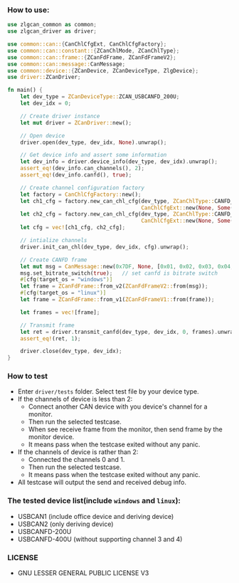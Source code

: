 ### How to use:
```rust
use zlgcan_common as common;
use zlgcan_driver as driver;

use common::can::{CanChlCfgExt, CanChlCfgFactory};
use common::can::constant::{ZCanChlMode, ZCanChlType};
use common::can::frame::{ZCanFdFrame, ZCanFdFrameV2};
use common::can::message::CanMessage;
use common::device::{ZCanDevice, ZCanDeviceType, ZlgDevice};
use driver::ZCanDriver;

fn main() {
    let dev_type = ZCanDeviceType::ZCAN_USBCANFD_200U;
    let dev_idx = 0;

    // Create driver instance
    let mut driver = ZCanDriver::new();

    // Open device
    driver.open(dev_type, dev_idx, None).unwrap();

    // Get device info and assert some information
    let dev_info = driver.device_info(dev_type, dev_idx).unwrap();
    assert_eq!(dev_info.can_channels(), 2);
    assert_eq!(dev_info.canfd(), true);

    // Create channel configuration factory
    let factory = CanChlCfgFactory::new();
    let ch1_cfg = factory.new_can_chl_cfg(dev_type, ZCanChlType::CANFD_ISO, ZCanChlMode::Normal, 500_000,
                                          CanChlCfgExt::new(None, Some(1_000_000), None, None, None, None)).unwrap();
    let ch2_cfg = factory.new_can_chl_cfg(dev_type, ZCanChlType::CANFD_ISO, ZCanChlMode::Normal, 500_000,
                                          CanChlCfgExt::new(None, Some(1_000_000), None, None, None, None)).unwrap();
    let cfg = vec![ch1_cfg, ch2_cfg];

    // intialize channels
    driver.init_can_chl(dev_type, dev_idx, cfg).unwrap();

    // Create CANFD frame
    let mut msg = CanMessage::new(0x7DF, None, [0x01, 0x02, 0x03, 0x04, 0x05], true, false, None).unwrap();
    msg.set_bitrate_switch(true);   // set canfd is bitrate switch
    #[cfg(target_os = "windows")]
    let frame = ZCanFdFrame::from_v2(ZCanFdFrameV2::from(msg));
    #[cfg(target_os = "linux")]
    let frame = ZCanFdFrame::from_v1(ZCanFdFrameV1::from(frame));

    let frames = vec![frame];

    // Transmit frame
    let ret = driver.transmit_canfd(dev_type, dev_idx, 0, frames).unwrap();
    assert_eq!(ret, 1);

    driver.close(dev_type, dev_idx);
}
```

### How to test
  * Enter `driver/tests` folder. Select test file by your device type.
  * If the channels of device is less than 2:
    * Connect another CAN device with you device's channel for a monitor.
    * Then run the selected testcase.
    * When see receive frame from the monitor, then send frame by the monitor device.
    * It means pass when the testcase exited without any panic.
  * If the channels of device is rather than 2:
    * Connected the channels 0 and 1.
    * Then run the selected testcase.
    * It means pass when the testcase exited without any panic.
  * All testcase will output the send and received debug info.

### The tested device list(include `windows` and `linux`):
  * USBCAN1 (include office device and deriving device)
  * USBCAN2 (only deriving device)
  * USBCANFD-200U
  * USBCANFD-400U (without supporting channel 3 and 4)

### LICENSE
  * GNU LESSER GENERAL PUBLIC LICENSE V3
